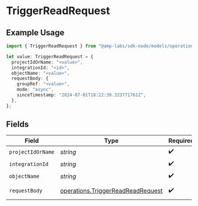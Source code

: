 # TriggerReadRequest

## Example Usage

```typescript
import { TriggerReadRequest } from "@amp-labs/sdk-node/models/operations";

let value: TriggerReadRequest = {
  projectIdOrName: "<value>",
  integrationId: "<id>",
  objectName: "<value>",
  requestBody: {
    groupRef: "<value>",
    mode: "async",
    sinceTimestamp: "2024-07-01T18:22:30.323771761Z",
  },
};
```

## Fields

| Field                                                                                  | Type                                                                                   | Required                                                                               | Description                                                                            |
| -------------------------------------------------------------------------------------- | -------------------------------------------------------------------------------------- | -------------------------------------------------------------------------------------- | -------------------------------------------------------------------------------------- |
| `projectIdOrName`                                                                      | *string*                                                                               | :heavy_check_mark:                                                                     | N/A                                                                                    |
| `integrationId`                                                                        | *string*                                                                               | :heavy_check_mark:                                                                     | N/A                                                                                    |
| `objectName`                                                                           | *string*                                                                               | :heavy_check_mark:                                                                     | N/A                                                                                    |
| `requestBody`                                                                          | [operations.TriggerReadReadRequest](../../models/operations/triggerreadreadrequest.md) | :heavy_check_mark:                                                                     | Read Request                                                                           |